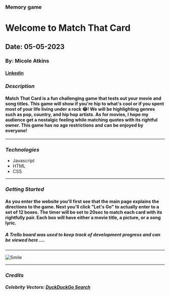 ### Memory game
# Welcome to Match That Card
## Date: 05-05-2023

### By: Micole Atkins


#### [Linkedin](https://www.linkedin.com/in/micoleatkins/)
### **_Description_**

####  Match That Card is a fun challenging game that tests out your movie and song titles. This game will show if you're hip to what's cool or if you spent most of your life living under a rock :joy:! We will be highlighting genres such as pop, country, and hip hop artists. As for movies, I hope my audience get a nostalgic feeling while matching quotes with its rightful owner. This game has no age restrictions and can be enjoyed by everyone!
---

### **_Technologies_**
- Javascript
- HTML
- CSS

---

### **_Getting Started_**
#### As you enter the website you'll first see that the main page explains the directions to the game. Next you'll click "Let's Go" to actually enter to a set of 12 boxes. The timer will be set to 20sec to match each card with its rightfully pair. Each box will have either a movie title, a picture, or a song lyric.


##### A Trello board was used to keep track of development progress and can be viewed here ....

---

![Smile](https://external-content.duckduckgo.com/iu/?u=https%3A%2F%2Fimg.freepik.com%2Ffree-vector%2Fcelebrity-red-carpet-flat-vector-illustration_82574-7565.jpg%3Fsize%3D626%26ext%3Djpg&f=1&nofb=1&ipt=c6fc63adf35121bb1ea4024dc7c2f920389c07baeb02d525908ac72e1726dbe6&ipo=images)

---

### **_Credits_**

##### Celebrity Vectors: [DuckDuckGo Search](http://www.duckduckgo.com)
